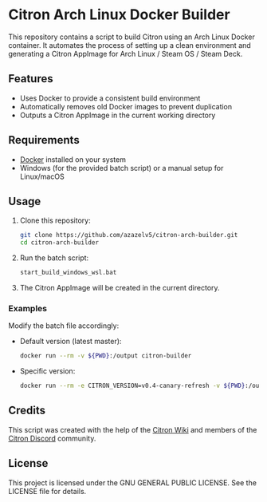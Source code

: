 # Citron Arch Linux Docker Builder

This repository contains a script to build Citron using an Arch Linux Docker container. It automates the process of setting up a clean environment and generating a Citron AppImage for Arch Linux / Steam OS / Steam Deck.

## Features
- Uses Docker to provide a consistent build environment
- Automatically removes old Docker images to prevent duplication
- Outputs a Citron AppImage in the current working directory

## Requirements
- [Docker](https://docs.docker.com/desktop/setup/install/windows-install/) installed on your system
- Windows (for the provided batch script) or a manual setup for Linux/macOS

## Usage
1. Clone this repository:
   ```sh
   git clone https://github.com/azazelv5/citron-arch-builder.git
   cd citron-arch-builder
   ```
2. Run the batch script:
   ```sh
   start_build_windows_wsl.bat
   ```
3. The Citron AppImage will be created in the current directory.

### Examples
Modify the batch file accordingly:
- Default version (latest master):
  ```sh
  docker run --rm -v ${PWD}:/output citron-builder
  ```
- Specific version:
  ```sh
  docker run --rm -e CITRON_VERSION=v0.4-canary-refresh -v ${PWD}:/output citron-builder
  ```

## Credits
This script was created with the help of the [Citron Wiki](https://git.citron-emu.org/Citron/Citron/wiki/?action=_pages) and members of the [Citron Discord](https://discord.gg/VcSDxrBYUJ) community.

## License
This project is licensed under the GNU GENERAL PUBLIC LICENSE. See the LICENSE file for details.

